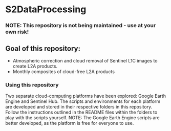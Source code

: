 # S2DataProcessing
### NOTE: This repository is not being maintained - use at your own risk!
## Goal of this repository:
- Atmospheric correction and cloud removal of Sentinel L1C images to create L2A products. 
- Monthly composites of cloud-free L2A products 

### Using this repository
Two separate cloud-computing platforms have been explored: Google Earth Engine and Sentinel Hub. The scripts and environments for each platform are developed and stored in their respective folders in this repository. Follow the instructions outlined in the README files within the folders to play with the scripts yourself. 
NOTE: The Google Earth Engine scripts are better developed, as the platform is free for everyone to use. 

